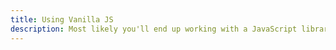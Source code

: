 ```yaml
---
title: Using Vanilla JS
description: Most likely you'll end up working with a JavaScript library. Let's review the common patterns.
---
```

